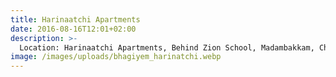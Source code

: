 ```yaml
---
title: Harinaatchi Apartments
date: 2016-08-16T12:01+02:00
description: >-
  Location: Harinaatchi Apartments, Behind Zion School, Madambakkam, Chennai.
image: /images/uploads/bhagiyem_harinatchi.webp
---
```

